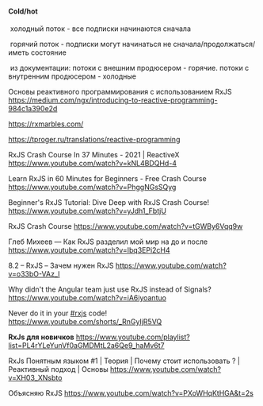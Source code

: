 #### Cold/hot

​	холодный поток - все подписки начинаются сначала

​	горячий поток - подписки могут начинаться не сначала/продолжаться/иметь состояние

​	из документации: потоки с внешним продюсером - горячие. потоки с внутренним продюсером - холодные







Основы реактивного программирования с использованием RxJS https://medium.com/ngx/introducing-to-reactive-programming-984c1a390e2d

https://rxmarbles.com/



https://tproger.ru/translations/reactive-programming



RxJS Crash Course In 37 Minutes - 2021 | ReactiveX https://www.youtube.com/watch?v=kNL4BDQHd-4

Learn RxJS in 60 Minutes for Beginners - Free Crash Course https://www.youtube.com/watch?v=PhggNGsSQyg



Beginner's RxJS Tutorial: Dive Deep with RxJS Crash Course! https://www.youtube.com/watch?v=yJdh1_FbtjU



RxJS Crash Course https://www.youtube.com/watch?v=tGWBy6Vqq9w



Глеб Михеев — Как RxJS разделил мой мир на до и после https://www.youtube.com/watch?v=Ibq3EPi2cH4



8.2 – RxJS – Зачем нужен RxJS https://www.youtube.com/watch?v=o33bO-VAz_I



Why didn't the Angular team just use RxJS instead of Signals? https://www.youtube.com/watch?v=iA6iyoantuo





Never do it in your [#rxjs](https://www.youtube.com/hashtag/rxjs/shorts) code! https://www.youtube.com/shorts/_RnGyIjR5VQ



**RxJs для новичков** https://www.youtube.com/playlist?list=PL4rYLeYunVf0aGMDMtL2a6Qe9_haMv6t7



RxJs Понятным языком #1 | Теория | Почему стоит использовать ? | Реактивный подход | Основы https://www.youtube.com/watch?v=XH03_XNsbto



Объясняю RxJS https://www.youtube.com/watch?v=PXoWHqKtHGA&t=2s

